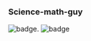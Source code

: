 ### Science-math-guy



![badge](https://forthebadge.com/images/badges/built-with-science.svg). ![badge](https://forthebadge.com/images/badges/for-robots.svg)
